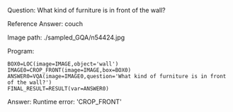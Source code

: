 Question: What kind of furniture is in front of the wall?

Reference Answer: couch

Image path: ./sampled_GQA/n54424.jpg

Program:

```
BOX0=LOC(image=IMAGE,object='wall')
IMAGE0=CROP_FRONT(image=IMAGE,box=BOX0)
ANSWER0=VQA(image=IMAGE0,question='What kind of furniture is in front of the wall?')
FINAL_RESULT=RESULT(var=ANSWER0)
```
Answer: Runtime error: 'CROP_FRONT'

